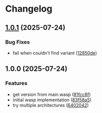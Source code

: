 # Changelog

## [1.0.1](https://github.com/cprecioso/asdf-wasp/compare/v1.0.0...v1.0.1) (2025-07-24)


### Bug Fixes

* fail when couldn't find variant ([12850de](https://github.com/cprecioso/asdf-wasp/commit/12850de91dd69a9711943c96d11ef108a71ad1ff))

## 1.0.0 (2025-07-24)


### Features

* get version from main.wasp ([81fcc8f](https://github.com/cprecioso/asdf-wasp/commit/81fcc8fc0dcba2b577453625c1529a24d2785fb0))
* initial wasp implementation ([83f58a5](https://github.com/cprecioso/asdf-wasp/commit/83f58a531a9464b492fdf9c7ec0758a878c87bfb))
* try multiple architectures ([6402042](https://github.com/cprecioso/asdf-wasp/commit/640204220442636ff4c373ef258c2dbfdd6f2751))
